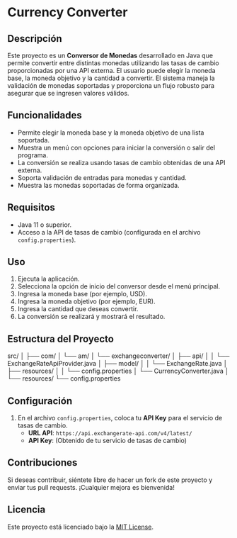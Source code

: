 # Currency Converter

## Descripción

Este proyecto es un **Conversor de Monedas** desarrollado en Java que permite convertir entre distintas monedas utilizando las tasas de cambio proporcionadas por una API externa. El usuario puede elegir la moneda base, la moneda objetivo y la cantidad a convertir. El sistema maneja la validación de monedas soportadas y proporciona un flujo robusto para asegurar que se ingresen valores válidos.

## Funcionalidades

- Permite elegir la moneda base y la moneda objetivo de una lista soportada.
- Muestra un menú con opciones para iniciar la conversión o salir del programa.
- La conversión se realiza usando tasas de cambio obtenidas de una API externa.
- Soporta validación de entradas para monedas y cantidad.
- Muestra las monedas soportadas de forma organizada.

## Requisitos

- Java 11 o superior.
- Acceso a la API de tasas de cambio (configurada en el archivo `config.properties`).

## Uso

1. Ejecuta la aplicación.
2. Selecciona la opción de inicio del conversor desde el menú principal.
3. Ingresa la moneda base (por ejemplo, USD).
4. Ingresa la moneda objetivo (por ejemplo, EUR).
5. Ingresa la cantidad que deseas convertir.
6. La conversión se realizará y mostrará el resultado.

## Estructura del Proyecto

src/ │ ├── com/ │ └── am/ │ └── exchangeconverter/ │ ├── api/ │ │ └── ExchangeRateApiProvider.java │ ├── model/ │ │ └── ExchangeRate.java │ ├── resources/ │ │ └── config.properties │ └── CurrencyConverter.java │ └── resources/ └── config.properties



## Configuración

1. En el archivo `config.properties`, coloca tu **API Key** para el servicio de tasas de cambio.
   - **URL API**: `https://api.exchangerate-api.com/v4/latest/`
   - **API Key**: (Obtenido de tu servicio de tasas de cambio)

## Contribuciones

Si deseas contribuir, siéntete libre de hacer un fork de este proyecto y enviar tus pull requests. ¡Cualquier mejora es bienvenida!

## Licencia

Este proyecto está licenciado bajo la [MIT License](LICENSE).
